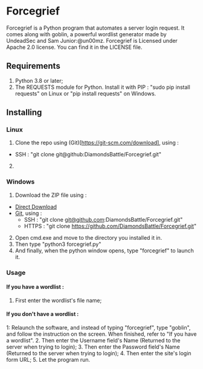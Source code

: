 # Forcegrief
Forcegrief is a Python program that automates a server login request. It comes along with goblin, a powerful wordlist generator made by UndeadSec and Sam Junior:@un00mz.
Forcegrief is Licensed under Apache 2.0 license. You can find it in the LICENSE file.

## Requirements
1. Python 3.8 or later;
2. The REQUESTS module for Python. Install it with PIP : "sudo pip install requests" on Linux or "pip install requests" on Windows.

## Installing
### Linux
1. Clone the repo using (Git)[https://git-scm.com/download], using :
* SSH : "git clone git@github:DiamondsBattle/Forcegrief.git"
2. 

### Windows
1. Download the ZIP file using : 
 * [Direct Download](https://github.com/DiamondsBattle/Forcegrief/archive/master.zip)
 * [Git](https://git-scm.com/download), using :
   * SSH : "git clone git@github.com:DiamondsBattle/Forcegrief.git"
   * HTTPS :  "git clone https://github.com/DiamondsBattle/Forcegrief.git"
2. Open cmd.exe and move to the directory you installed it in.
3. Then type "python3 forcegrief.py"
4. And finally, when the python window opens, type "forcegrief" to launch it. 

### Usage
#### If you have a wordlist : 
1. First enter the wordlist's file name;
#### If you don't have a wordlist : 
1: Relaunch the software, and instead of typing "forcegrief", type "goblin", and follow the instruction on the screen. When finished, refer to "If you have a wordlist".
2. Then enter the Username field's Name (Returned to the server when trying to login);
3. Then enter the Password field's Name (Returned to the server when trying to login);
4. Then enter the site's login form URL;
5. Let the program run.
